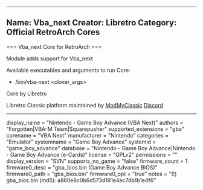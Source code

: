 -----------------------
Name: Vba_next
Creator: Libretro
Category: Official RetroArch Cores
-----------------------

=== Vba_next Core for RetroArch ===

Module adds support for Vba_next

Available executables and arguments to run Core:
- /bin/vba-next <rom> <clover_args>

Core by Libretro

Libretro Classic platform maintained by [ModMyClassic](https://modmyclassic.com) [Discord](https://discordapp.com/invite/8gygsrw)

-----------------------

display_name = "Nintendo - Game Boy Advance (VBA Next)"
authors = "Forgotten|VBA-M Team|Squarepusher"
supported_extensions = "gba"
corename = "VBA Next"
manufacturer = "Nintendo"
categories = "Emulator"
systemname = "Game Boy Advance"
systemid = "game_boy_advance"
database = "Nintendo - Game Boy Advance|Nintendo - Game Boy Advance (e-Cards)"
license = "GPLv2"
permissions = ""
display_version = "SVN"
supports_no_game = "false"
firmware_count = 1
firmware0_desc = "gba_bios.bin (Game Boy Advance BIOS)"
firmware0_path = "gba_bios.bin"
firmware0_opt = "true"
notes = "(!) gba_bios.bin (md5): a860e8c0b6d573d191e4ec7db1b1e4f6"
